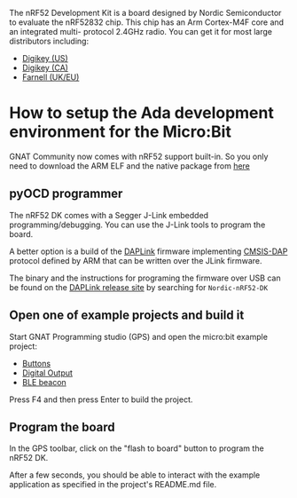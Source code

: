 The nRF52 Development Kit is a board designed by Nordic Semiconductor to evaluate
the nRF52832 chip. This chip has an Arm Cortex-M4F core and an integrated multi-
protocol 2.4GHz radio. You can get it for most large distributors including:

 - [Digikey (US)](https://www.digikey.com/en/products/detail/nordic-semiconductor-asa/nrf52-dk/5773879)
 - [Digikey (CA)](https://www.digikey.ca/en/products/detail/nordic-semiconductor-asa/nrf52-dk/5773879)
 - [Farnell (UK/EU)](https://uk.farnell.com/nordic-semiconductor/nrf52-dk/dev-kit-bluetooth-low-energy-soc/dp/2842319)

# How to setup the Ada development environment for the Micro:Bit

GNAT Community now comes with nRF52 support built-in. So you only
need to download the ARM ELF and the native package from
[here](https://www.adacore.com/download)

## pyOCD programmer

The nRF52 DK comes with a Segger J-Link embedded
programming/debugging. You can use the J-Link tools to program the board.

A better option is a build of the
[DAPLink](https://github.com/ARMmbed/DAPLink) firmware implementing
[CMSIS-DAP](https://docs.mbed.com/docs/mbed-os-handbook/en/latest/advanced/DAP/)
protocol defined by ARM that can be written over the JLink firmware.

The binary and the instructions for programing the firmware over USB
can be found on the [DAPLink release
site](https://armmbed.github.io/DAPLink/) by searching for `Nordic-nRF52-DK`

## Open one of example projects and build it

Start GNAT Programming studio (GPS) and open the micro:bit example project:

 - [Buttons](buttons/)
 - [Digital Output](digital_out/)
 - [BLE beacon](BLE_beacon/)

Press F4 and then press Enter to build the project.

## Program the board

In the GPS toolbar, click on the "flash to board" button to program the
nRF52 DK.

After a few seconds, you should be able to interact with the example
application as specified in the project's README.md file.
